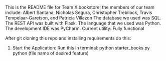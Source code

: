 This is the README file for Team X bookstore!
the members of our team include:
Albert Santana, Nicholas Segura, Christopher Trebilock, Travis Tempelaar-Garetson, and Patricia Villazon
The database we used was SQL.
The REST API was built with Flask.
The language that we used was Python.
The development IDE was PyCharm.
Current utility: Fully functional

After git cloning this repo and installing requirements do this:
1. Start the Application:
Run this in terminal:
python starter_books.py
python (file name of desired feature)

